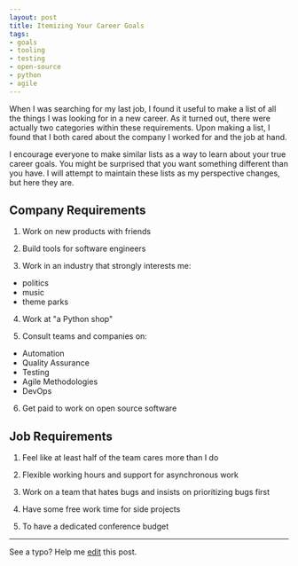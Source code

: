 ```yaml
---
layout: post
title: Itemizing Your Career Goals
tags:
- goals
- tooling
- testing
- open-source
- python
- agile
---
```


When I was searching for my last job, I found it useful to make a list of all the things I was looking for in a new career. As it turned out, there were actually two categories within these requirements. Upon making a list, I found that I both cared about the company I worked for and the job at hand.

I encourage everyone to make similar lists as a way to learn about your true career goals. You might be surprised that you want something different than you have. I will attempt to maintain these lists as my perspective changes, but here they are.

## Company Requirements

1. Work on new products with friends

2. Build tools for software engineers

3. Work in an industry that strongly interests me:
  - politics
  - music
  - theme parks

4. Work at "a Python shop"

5. Consult teams and companies on:
  - Automation
  - Quality Assurance
  - Testing
  - Agile Methodologies
  - DevOps

6. Get paid to work on open source software

## Job Requirements

1. Feel like at least half of the team cares more than I do

2. Flexible working hours and support for asynchronous work

3. Work on a team that hates bugs and insists on prioritizing bugs first

4. Have some free work time for side projects

5. To have a dedicated conference budget

-----

See a typo? Help me [edit](https://github.com/jacebrowning/info/edit/master/{{page.path}}) this post.
